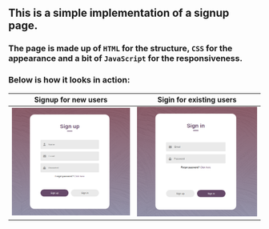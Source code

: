 ## This is a simple implementation of a signup page.
### The page is made up of `HTML` for the structure, `CSS` for the appearance and a bit of `JavaScript` for the responsiveness.
### Below is how it looks in action:
| Signup for new users                                                                                                                  | Sigin for existing users                                                                                                              |
| ------------------------------------------------------------------------------------------------------------------------------------- |  -------------------------------------------------------------------------------------------------------------------------------------|
| ![Screenshot of signup page for new users](https://github.com/Smambo/Projects/blob/main/login_form/assets/images/Signup.png?raw=true) | ![Screenshot of sigin page for exxisting users](https://github.com/Smambo/Projects/blob/main/login_form/assets/images/Signin.png?raw=true) |
